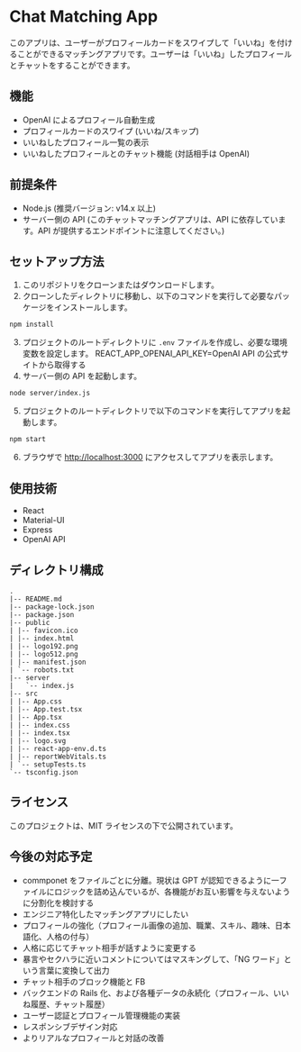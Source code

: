 # Chat Matching App

このアプリは、ユーザーがプロフィールカードをスワイプして「いいね」を付けることができるマッチングアプリです。ユーザーは「いいね」したプロフィールとチャットをすることができます。

## 機能

- OpenAI によるプロフィール自動生成
- プロフィールカードのスワイプ (いいね/スキップ)
- いいねしたプロフィール一覧の表示
- いいねしたプロフィールとのチャット機能 (対話相手は OpenAI)

## 前提条件

- Node.js (推奨バージョン: v14.x 以上)
- サーバー側の API (このチャットマッチングアプリは、API に依存しています。API が提供するエンドポイントに注意してください。)

## セットアップ方法

1. このリポジトリをクローンまたはダウンロードします。
2. クローンしたディレクトリに移動し、以下のコマンドを実行して必要なパッケージをインストールします。

```
npm install
```

3. プロジェクトのルートディレクトリに `.env` ファイルを作成し、必要な環境変数を設定します。
   REACT_APP_OPENAI_API_KEY=OpenAI API の公式サイトから取得する
4. サーバー側の API を起動します。

```
node server/index.js
```

5. プロジェクトのルートディレクトリで以下のコマンドを実行してアプリを起動します。

```
npm start
```

6. ブラウザで [http://localhost:3000](http://localhost:3000) にアクセスしてアプリを表示します。

## 使用技術

- React
- Material-UI
- Express
- OpenAI API

## ディレクトリ構成

```
.
|-- README.md
|-- package-lock.json
|-- package.json
|-- public
| |-- favicon.ico
| |-- index.html
| |-- logo192.png
| |-- logo512.png
| |-- manifest.json
| `-- robots.txt
|-- server
|   `-- index.js
|-- src
| |-- App.css
| |-- App.test.tsx
| |-- App.tsx
| |-- index.css
| |-- index.tsx
| |-- logo.svg
| |-- react-app-env.d.ts
| |-- reportWebVitals.ts
| `-- setupTests.ts
`-- tsconfig.json
```

## ライセンス

このプロジェクトは、MIT ライセンスの下で公開されています。

## 今後の対応予定

- commponet をファイルごとに分離。現状は GPT が認知できるように一ファイルにロジックを詰め込んでいるが、各機能がお互い影響を与えないように分割化を検討する
- エンジニア特化したマッチングアプリにしたい
- プロフィールの強化（プロフィール画像の追加、職業、スキル、趣味、日本語化、人格の付与）
- 人格に応じてチャット相手が話すように変更する
- 暴言やセクハラに近いコメントについてはマスキングして、「NG ワード」という言葉に変換して出力
- チャット相手のブロック機能と FB
- バックエンドの Rails 化、および各種データの永続化（プロフィール、いいね履歴、チャット履歴）
- ユーザー認証とプロフィール管理機能の実装
- レスポンシブデザイン対応
- よりリアルなプロフィールと対話の改善
